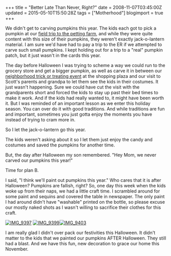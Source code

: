 +++
title = "Better Late Than Never, Right?"
date = 2008-11-07T03:45:00Z
updated = 2015-05-10T15:50:28Z
tags = ["Motherhood"]
blogimport = true 
+++

We didn't get to carving pumpkins this year.   The kids each got to pick a pumpkin at our [field trip to the petting farm](http://lifeatthecircus.com/2008/10/16/the-power-of-a-baby/), and while they were quite content with this size of their pumpkins, they weren't exactly jack-o-lantern material.  I am sure we'd have had to pay a trip to the ER if we attempted to carve such small pumpkins.    I kept holding out for a trip to a "real" pumpkin patch, but it just wasn't in the cards this year.  

The day before Halloween I was trying to scheme a way we could run to the grocery store and get a bigger pumpkin, as well as carve it in between our [neighborhood trick or treating event](http://lifeatthecircus.com/2008/11/01/trick-or-treat/) at the shopping plaza and our visit to Scott's parents and grandpa to let them see the kids in their costumes.   It just wasn't happening.  Sure we could have cut the visit with the grandparents short and forced the kids to stay up past their bed times to make it work.  And if the kids had really wanted to, it might have been worth it.  But I was reminded of an important lesson as we enter this holiday season.  You can over do it with good traditions. And while traditions are fun and important, sometimes you just gotta enjoy the moments you have instead of trying to cram more in.  

So I let the jack-o-lantern go this year.  

The kids weren't asking about it so I let them just enjoy the candy and costumes and saved the pumpkins for another time.  

But, the day after Halloween my son remembered.  "Hey Mom, we never carved our pumpkins this year!"    

Time for plan B. 

I said, "I think we'll paint out pumpkins this year."  Who cares that it is after Halloween?  Pumpkins are fallish, right?  So, one day this week when the kids woke up from their naps, we had a little craft time.  I scrambled around for some paint and sequins and covered the table in newspaper.  The only paint I had around didn't have "washable" printed on the bottle, so please excuse our mostly naked shots as I wasn't willing to sacrifice their clothes for this craft. 

[![IMG_9397](https://latc.s3.amazonaws.com/wp-content/uploads/2008/11/img-9397-thumb.jpg)](https://latc.s3.amazonaws.com/wp-content/uploads/2008/11/img-9397.jpg) [![IMG_9399](https://latc.s3.amazonaws.com/wp-content/uploads/2008/11/img-9399-thumb.jpg)](https://latc.s3.amazonaws.com/wp-content/uploads/2008/11/img-9399.jpg)[![IMG_9403](https://latc.s3.amazonaws.com/wp-content/uploads/2008/11/img-9403-thumb.jpg)](https://latc.s3.amazonaws.com/wp-content/uploads/2008/11/img-9403.jpg)  

I am really glad I didn't over pack our festivities this Halloween.  It didn't matter to the kids that we painted our pumpkins AFTER Halloween.  They still had a blast.  And we have this fun, new decoration to grace our home this November. 
